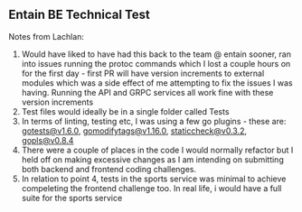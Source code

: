 ## Entain BE Technical Test

Notes from Lachlan:
1. Would have liked to have had this back to the team @ entain sooner, ran into issues running the protoc commands which I lost a couple hours on for the first day - first PR will have version increments to external modules which was a side effect of me attempting to fix the issues I was having. Running the API and GRPC services all work fine with these version increments
2. Test files would ideally be in a single folder called Tests
3. In terms of linting, testing etc, I was using a few go plugins - these are: gotests@v1.6.0, gomodifytags@v1.16.0, staticcheck@v0.3.2, gopls@v0.8.4
4. There were a couple of places in the code I would normally refactor but I held off on making excessive changes as I am intending on submitting both backend and frontend coding challenges. 
5. In relation to point 4, tests in the sports service was minimal to achieve compeleting the frontend challenge too. In real life, i would have a full suite for the sports service





